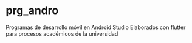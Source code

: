 # prg_andro
Programas de desarrollo móvil en Android Studio
Elaborados con flutter para procesos académicos de la universidad
